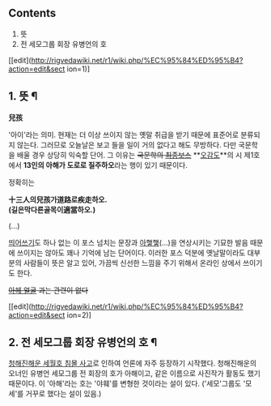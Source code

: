 ## Contents

    

1. 뜻 
2. 전 세모그룹 회장 유병언의 호 

[[edit](http://rigvedawiki.net/r1/wiki.php/%EC%95%84%ED%95%B4?action=edit&sect
ion=1)]

## 1. 뜻 ¶

**兒孩**

  

'아이'라는 의미. 현재는 더 이상 쓰이지 않는 옛말 취급을 받기 때문에 표준어로 분류되지 않는다. 그러므로 오늘날은 보고 들을 일이 거의
없다고 해도 무방하다. 다만 국문학을 배울 경우 상당히 익숙할 단어. 그 이유는 <del>국문학의
[최종보스](%EC%B5%9C%EC%A2%85%EB%B3%B4%EC%8A%A4.md)</del>
**[오감도](%EC%98%A4%EA%B0%90%EB%8F%84.md)**의 시 제1호에서 **13인의 아해가 도로로 질주하오**라는
행이 있기 때문이다.

  

정확히는

  

**十三人의兒孩가道路로疾走하오.**  
**(길은막다른골목이適當하오.)**

  

(...)

  

[띄어쓰기](%EB%9D%84%EC%96%B4%EC%93%B0%EA%B8%B0.md)도 하나 없는 이 포스 넘치는 문장과
[아햏햏](%EC%95%84%ED%96%8F%ED%96%8F.md)(...)을 연상시키는 기묘한 발음 때문에 쓰이지는 않아도 꽤나
기억에 남는 단어이다. 이러한 포스 덕분에 옛날말이라도 대부분의 사람들이 뜻은 알고 있어, 가끔씩 신선한 느낌을 주기 위해서 온라인 상에서
쓰이기도 한다.

  

<del>[아헤 얼굴](%EC%95%84%ED%97%A4%20%EC%96%BC%EA%B5%B4.md) 과는 관련이 없다</del>

  

[[edit](http://rigvedawiki.net/r1/wiki.php/%EC%95%84%ED%95%B4?action=edit&sect
ion=2)]

## 2. 전 세모그룹 회장 유병언의 호 ¶

[청해진해운 세월호 침몰 사고](%EC%B2%AD%ED%95%B4%EC%A7%84%ED%95%B4%EC%9A%B4%20%EC%84%B8%EC%9B%94%ED%98%B8%20%EC%B9%A8%EB%AA%B0%20%EC%82%AC%EA%B3%A0.md)로 인하여 언론에 자주
등장하기 시작했다. 청해진해운의 오너인 유병언 세모그룹 전 회장의 호가 아해이고, 같은 이름으로 사진작가 활동도 했기 때문이다. 이
'아해'라는 호는 '야훼'를 변형한 것이라는 설이 있다. ('세모'그룹도 '모세'를 거꾸로 했다는 설이 있음.)

